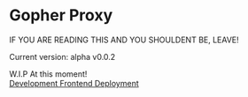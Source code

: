 # Gopher Proxy
IF YOU ARE READING THIS AND YOU SHOULDENT BE, LEAVE!

Current version: alpha v0.0.2

W.I.P At this moment!  
[Development Frontend Deployment](https://gopher-pi.vercel.app/)
